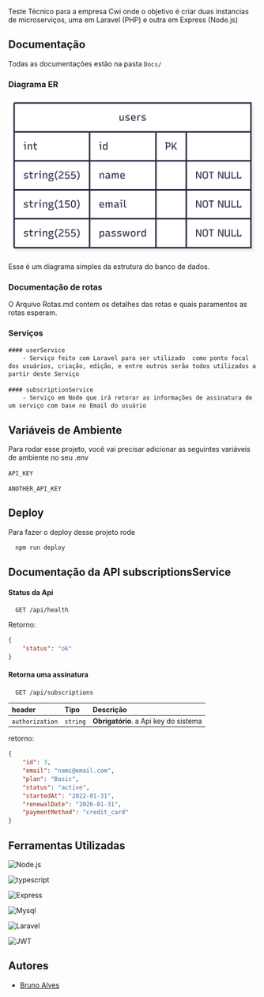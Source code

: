 

Teste Técnico para a empresa Cwi onde o objetivo é criar duas instancias de microserviços, uma em Laravel (PHP) e outra em  Express (Node.js)


## Documentação

Todas as documentações estão na pasta ```Docs/```

### Diagrama ER 
![Diagrama ER](Docs/ER-userService.png)

Esse é um diagrama simples da estrutura do banco de dados. 


### Documentação de rotas

O Arquivo Rotas.md contem os detalhes das rotas e quais paramentos as rotas esperam. 


### Serviços 

    #### userService
        - Serviço feito com Laravel para ser utilizado  como ponto focal dos usuários, criação, edição, e entre outros serão todos utilizados a partir deste Serviço

    #### subscriptionService
        - Serviço em Node que irá retorar as informações de assinatura de um serviço com base no Email do usuário



## Variáveis de Ambiente

Para rodar esse projeto, você vai precisar adicionar as seguintes variáveis de ambiente no seu .env

`API_KEY`

`ANOTHER_API_KEY`



## Deploy

Para fazer o deploy desse projeto rode

```bash
  npm run deploy
```


## Documentação da API subscriptionsService


#### Status da Api

```http
  GET /api/health
```
Retorno:

```json
{
    "status": "ok"
}
```

#### Retorna uma assinatura

```http
  GET /api/subscriptions
```

| header   | Tipo       | Descrição                                   |
| :---------- | :--------- | :------------------------------------------ |
| `authorization`      | `string` | **Obrigatório**. a Api key do sistema |

retorno: 

```json
{
    "id": 3,
    "email": "nami@email.com",
    "plan": "Basic",
    "status": "active",
    "startedAt": "2022-01-31",
    "renewalDate": "2026-01-31",
    "paymentMethod": "credit_card"
}
```


## Ferramentas Utilizadas

![Node.js](https://img.shields.io/badge/node.js-%235FA04E?style=for-the-badge&logo=node.js&logoColor=white)

![typescript](https://img.shields.io/badge/-typescript-%233178C6?style=for-the-badge&logo=typescript&logoColor=white)

![Express](https://img.shields.io/badge/-express-%23000?style=for-the-badge&logo=express&logoColor=white)

![Mysql](https://img.shields.io/badge/mysql-%234479A1?style=for-the-badge&logo=mysql&logoColor=white)

![Laravel](https://img.shields.io/badge/laravel-%23FF2D20?style=for-the-badge&logo=laravel&logoColor=white)

![JWT](https://img.shields.io/badge/-jwt-%23000?style=for-the-badge&logo=json%20web%20tokens&logoColor=white)


## Autores

- [Bruno Alves](https://github.com/Brunoazzireluto/)

